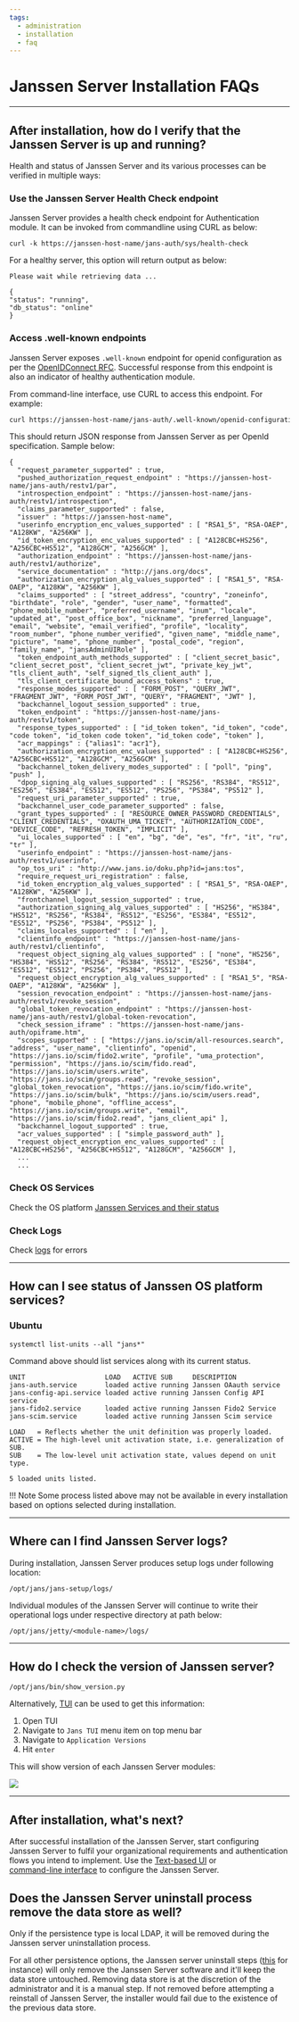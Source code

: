 ```yaml
---
tags:
  - administration
  - installation
  - faq
---
```


# Janssen Server Installation FAQs

----------------------

## After installation, how do I verify that the Janssen Server is up and running?

Health and status of Janssen Server and its various processes can be verified in multiple ways:

### Use the Janssen Server Health Check endpoint

Janssen Server provides a health check endpoint for Authentication module. It can be invoked from commandline using CURL as below:

```text
curl -k https://janssen-host-name/jans-auth/sys/health-check
```

For a healthy server, this option will return output as below:

```text
Please wait while retrieving data ...

{
"status": "running",
"db_status": "online"
}
```

### Access .well-known endpoints

Janssen Server exposes `.well-known` endpoint for openid configuration as per the [OpenIDConnect RFC](https://openid.net/specs/openid-connect-discovery-1_0.html). Successful response from this endpoint is also an indicator of healthy authentication module. 

From command-line interface, use CURL to access this endpoint. For example:

```bash
curl https://janssen-host-name/jans-auth/.well-known/openid-configuration
```

This should return JSON response from Janssen Server as per OpenId 
specification. Sample below:

```text
{
  "request_parameter_supported" : true,
  "pushed_authorization_request_endpoint" : "https://janssen-host-name/jans-auth/restv1/par",
  "introspection_endpoint" : "https://janssen-host-name/jans-auth/restv1/introspection",
  "claims_parameter_supported" : false,
  "issuer" : "https://janssen-host-name",
  "userinfo_encryption_enc_values_supported" : [ "RSA1_5", "RSA-OAEP", "A128KW", "A256KW" ],
  "id_token_encryption_enc_values_supported" : [ "A128CBC+HS256", "A256CBC+HS512", "A128GCM", "A256GCM" ],
  "authorization_endpoint" : "https://janssen-host-name/jans-auth/restv1/authorize",
  "service_documentation" : "http://jans.org/docs",
  "authorization_encryption_alg_values_supported" : [ "RSA1_5", "RSA-OAEP", "A128KW", "A256KW" ],
  "claims_supported" : [ "street_address", "country", "zoneinfo", "birthdate", "role", "gender", "user_name", "formatted", "phone_mobile_number", "preferred_username", "inum", "locale", "updated_at", "post_office_box", "nickname", "preferred_language", "email", "website", "email_verified", "profile", "locality", "room_number", "phone_number_verified", "given_name", "middle_name", "picture", "name", "phone_number", "postal_code", "region", "family_name", "jansAdminUIRole" ],
  "token_endpoint_auth_methods_supported" : [ "client_secret_basic", "client_secret_post", "client_secret_jwt", "private_key_jwt", "tls_client_auth", "self_signed_tls_client_auth" ],
  "tls_client_certificate_bound_access_tokens" : true,
  "response_modes_supported" : [ "FORM_POST", "QUERY_JWT", "FRAGMENT_JWT", "FORM_POST_JWT", "QUERY", "FRAGMENT", "JWT" ],
  "backchannel_logout_session_supported" : true,
  "token_endpoint" : "https://janssen-host-name/jans-auth/restv1/token",
  "response_types_supported" : [ "id_token token", "id_token", "code", "code token", "id_token code token", "id_token code", "token" ],
  "acr_mappings" : {"alias1": "acr1"},
  "authorization_encryption_enc_values_supported" : [ "A128CBC+HS256", "A256CBC+HS512", "A128GCM", "A256GCM" ],
  "backchannel_token_delivery_modes_supported" : [ "poll", "ping", "push" ],
  "dpop_signing_alg_values_supported" : [ "RS256", "RS384", "RS512", "ES256", "ES384", "ES512", "ES512", "PS256", "PS384", "PS512" ],
  "request_uri_parameter_supported" : true,
  "backchannel_user_code_parameter_supported" : false,
  "grant_types_supported" : [ "RESOURCE_OWNER_PASSWORD_CREDENTIALS", "CLIENT_CREDENTIALS", "OXAUTH_UMA_TICKET", "AUTHORIZATION_CODE", "DEVICE_CODE", "REFRESH_TOKEN", "IMPLICIT" ],
  "ui_locales_supported" : [ "en", "bg", "de", "es", "fr", "it", "ru", "tr" ],
  "userinfo_endpoint" : "https://janssen-host-name/jans-auth/restv1/userinfo",
  "op_tos_uri" : "http://www.jans.io/doku.php?id=jans:tos",
  "require_request_uri_registration" : false,
  "id_token_encryption_alg_values_supported" : [ "RSA1_5", "RSA-OAEP", "A128KW", "A256KW" ],
  "frontchannel_logout_session_supported" : true,
  "authorization_signing_alg_values_supported" : [ "HS256", "HS384", "HS512", "RS256", "RS384", "RS512", "ES256", "ES384", "ES512", "ES512", "PS256", "PS384", "PS512" ],
  "claims_locales_supported" : [ "en" ],
  "clientinfo_endpoint" : "https://janssen-host-name/jans-auth/restv1/clientinfo",
  "request_object_signing_alg_values_supported" : [ "none", "HS256", "HS384", "HS512", "RS256", "RS384", "RS512", "ES256", "ES384", "ES512", "ES512", "PS256", "PS384", "PS512" ],
  "request_object_encryption_alg_values_supported" : [ "RSA1_5", "RSA-OAEP", "A128KW", "A256KW" ],
  "session_revocation_endpoint" : "https://janssen-host-name/jans-auth/restv1/revoke_session",
  "global_token_revocation_endpoint" : "https://janssen-host-name/jans-auth/restv1/global-token-revocation",
  "check_session_iframe" : "https://janssen-host-name/jans-auth/opiframe.htm",
  "scopes_supported" : [ "https://jans.io/scim/all-resources.search", "address", "user_name", "clientinfo", "openid", "https://jans.io/scim/fido2.write", "profile", "uma_protection", "permission", "https://jans.io/scim/fido.read", "https://jans.io/scim/users.write", "https://jans.io/scim/groups.read", "revoke_session", "global_token_revocation", "https://jans.io/scim/fido.write", "https://jans.io/scim/bulk", "https://jans.io/scim/users.read", "phone", "mobile_phone", "offline_access", "https://jans.io/scim/groups.write", "email", "https://jans.io/scim/fido2.read", "jans_client_api" ],
  "backchannel_logout_supported" : true,
  "acr_values_supported" : [ "simple_password_auth" ],
  "request_object_encryption_enc_values_supported" : [ "A128CBC+HS256", "A256CBC+HS512", "A128GCM", "A256GCM" ],
  ...
  ...
```

### Check OS Services

Check the OS platform [Janssen Services and their status](#how-can-i-see-status-of-janssen-os-platform-services)

### Check Logs

Check [logs](#where-can-i-find-janssen-server-logs) for errors

----------------------

## How can I see status of Janssen OS platform services?

### Ubuntu
  
```commandline
systemctl list-units --all "jans*"
```

Command above should list services along with its current status.

```commandline
UNIT                    LOAD   ACTIVE SUB     DESCRIPTION               
jans-auth.service       loaded active running Janssen OAauth service    
jans-config-api.service loaded active running Janssen Config API service
jans-fido2.service      loaded active running Janssen Fido2 Service     
jans-scim.service       loaded active running Janssen Scim service      

LOAD   = Reflects whether the unit definition was properly loaded.
ACTIVE = The high-level unit activation state, i.e. generalization of SUB.
SUB    = The low-level unit activation state, values depend on unit type.

5 loaded units listed.
```

!!! Note
    Some process listed above may not be available in every installation based on options selected during installation.

----------------------

## Where can I find Janssen Server logs?

During installation, Janssen Server produces setup logs under following location:

```commandline
/opt/jans/jans-setup/logs/
```

Individual modules of the Janssen Server will continue to write their operational logs under respective directory at path below:

```commandline
/opt/jans/jetty/<module-name>/logs/
```

-----------------------------

## How do I check the version of Janssen server?

```commandline
/opt/jans/bin/show_version.py
```

Alternatively, [TUI](../config-guide/config-tools/jans-tui/README.md) can be used to get this information:

1. Open TUI
2. Navigate to `Jans TUI` menu item on top menu bar
3. Navigate to `Application Versions`
4. Hit `enter`

This will show version of each Janssen Server modules:

![](../../assets/tui-version-screen.png)

-----------------------------

## After installation, what's next?

After successful installation of the Janssen Server, start configuring Janssen
Server to fulfil your organizational requirements and authentication flows you
intend to implement. Use the 
[Text-based UI](../config-guide/config-tools/jans-tui/README.md) or  
[command-line interface](../config-guide/config-tools/jans-cli/README.md) to 
configure the Janssen Server.

## Does the Janssen Server uninstall process remove the data store as well?

Only if the persistence type is local LDAP, it will be removed during the
Janssen server uninstallation process. 

For all other persistence options, the
Janssen server uninstall steps ([this](./vm-install/suse.md#uninstall)
for instance) will only remove the Janssen Server
software and it'll keep the data store untouched. Removing data store is at 
the discretion of the
administrator and it is a manual step. If not removed before attempting a
reinstall of Janssen Server, the installer would fail due to the existence of
the previous data store. 